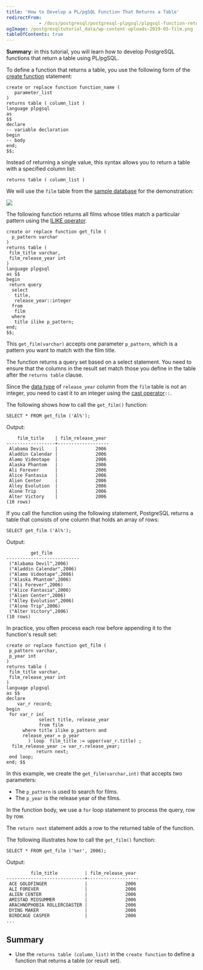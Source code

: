 ```yaml
---
title: 'How to Develop a PL/pgSQL Function That Returns a Table'
redirectFrom: 
            - /docs/postgresql/postgresql-plpgsql/plpgsql-function-returns-a-table
ogImage: /postgresqltutorial_data/wp-content-uploads-2019-05-film.png
tableOfContents: true
---
```


**Summary**: in this tutorial, you will learn how to develop PostgreSQL functions that return a table using PL/pgSQL.

To define a function that returns a table, you use the following form of the [create function](/docs/postgresql/postgresql-plpgsql/postgresql-create-function) statement:

```
create or replace function function_name (
   parameter_list
)
returns table ( column_list )
language plpgsql
as
$$
declare
-- variable declaration
begin
-- body
end;
$$;
```

Instead of returning a single value, this syntax allows you to return a table with a specified column list:

```
returns table ( column_list )
```

We will use the `film` table from the [sample database](/docs/postgresql/postgresql-getting-started/postgresql-sample-database) for the demonstration:

![](/postgresqltutorial_data/wp-content-uploads-2019-05-film.png)

The following function returns all films whose titles match a particular pattern using the [ILIKE operator](/docs/postgresql/postgresql-like).

```
create or replace function get_film (
  p_pattern varchar
)
returns table (
 film_title varchar,
 film_release_year int
)
language plpgsql
as $$
begin
 return query
  select
   title,
   release_year::integer
  from
   film
  where
   title ilike p_pattern;
end;
$$;
```

This `get_film(varchar)` accepts one parameter `p_pattern`, which is a pattern you want to match with the film title.

The function returns a query set based on a select statement. You need to ensure that the columns in the result set match those you define in the table after the `returns table` clause.

Since the [data type](/docs/postgresql/postgresql-data-types) of `release_year` column from the `film` table is not an integer, you need to cast it to an integer using the [cast operator](/docs/postgresql/postgresql-tutorial/postgresql-cast)`::`.

The following shows how to call the `get_film()` function:

```
SELECT * FROM get_film ('Al%');
```

Output:

```
    film_title    | film_release_year
------------------+-------------------
 Alabama Devil    |              2006
 Aladdin Calendar |              2006
 Alamo Videotape  |              2006
 Alaska Phantom   |              2006
 Ali Forever      |              2006
 Alice Fantasia   |              2006
 Alien Center     |              2006
 Alley Evolution  |              2006
 Alone Trip       |              2006
 Alter Victory    |              2006
(10 rows)
```

If you call the function using the following statement, PostgreSQL returns a table that consists of one column that holds an array of rows:

```
SELECT get_film ('Al%');
```

Output:

```
         get_film
---------------------------
 ("Alabama Devil",2006)
 ("Aladdin Calendar",2006)
 ("Alamo Videotape",2006)
 ("Alaska Phantom",2006)
 ("Ali Forever",2006)
 ("Alice Fantasia",2006)
 ("Alien Center",2006)
 ("Alley Evolution",2006)
 ("Alone Trip",2006)
 ("Alter Victory",2006)
(10 rows)
```

In practice, you often process each row before appending it to the function's result set:

```
create or replace function get_film (
 p_pattern varchar,
 p_year int
)
returns table (
 film_title varchar,
 film_release_year int
)
language plpgsql
as $$
declare
    var_r record;
begin
 for var_r in(
            select title, release_year
            from film
      where title ilike p_pattern and
      release_year = p_year
        ) loop  film_title := upper(var_r.title) ;
  film_release_year := var_r.release_year;
           return next;
 end loop;
end; $$
```

In this example, we create the `get_film(varchar,int)` that accepts two parameters:

- The `p_pattern` is used to search for films.
- The `p_year` is the release year of the films.

In the function body, we use a `for` loop statement to process the query, row by row.

The `return next` statement adds a row to the returned table of the function.

The following illustrates how to call the `get_film()` function:

```
SELECT * FROM get_film ('%er', 2006);
```

Output:

```
         film_title          | film_release_year
-----------------------------+-------------------
 ACE GOLDFINGER              |              2006
 ALI FOREVER                 |              2006
 ALIEN CENTER                |              2006
 AMISTAD MIDSUMMER           |              2006
 ARACHNOPHOBIA ROLLERCOASTER |              2006
 DYING MAKER                 |              2006
 BIRDCAGE CASPER             |              2006
...
```

## Summary

- Use the `returns table (column_list)` in the `create function` to define a function that returns a table (or result set).

